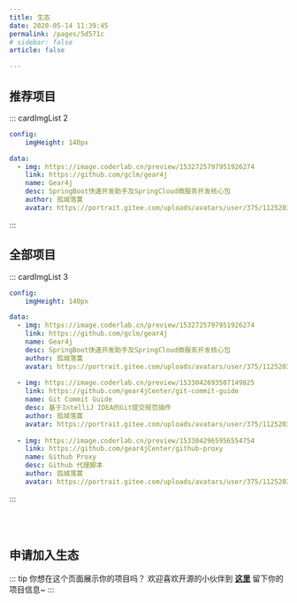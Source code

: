 ```yaml
---
title: 生态
date: 2020-05-14 11:39:45
permalink: /pages/5d571c
# sidebar: false
article: false

---
```


## 推荐项目
::: cardImgList 2
```yaml
config:
    imgHeight: 140px

data:
  - img: https://image.coderlab.cn/preview/1532725797951926274
    link: https://github.com/gclm/gear4j
    name: Gear4j
    desc: SpringBoot快速开发助手及SpringCloud微服务开发核心包
    author: 孤城落寞
    avatar: https://portrait.gitee.com/uploads/avatars/user/375/1125203_gclm_1636366429.png
 ```
:::

## 全部项目
::: cardImgList 3

```yaml
config:
    imgHeight: 140px

data:
  - img: https://image.coderlab.cn/preview/1532725797951926274
    link: https://github.com/gclm/gear4j
    name: Gear4j
    desc: SpringBoot快速开发助手及SpringCloud微服务开发核心包
    author: 孤城落寞
    avatar: https://portrait.gitee.com/uploads/avatars/user/375/1125203_gclm_1636366429.png
    
  - img: https://image.coderlab.cn/preview/1533042693507149825
    link: https://github.com/gear4jCenter/git-commit-guide
    name: Git Commit Guide
    desc: 基于IntelliJ IDEA的Git提交规范插件
    author: 孤城落寞
    avatar: https://portrait.gitee.com/uploads/avatars/user/375/1125203_gclm_1636366429.png
    
  - img: https://image.coderlab.cn/preview/1533042965956554754
    link: https://github.com/gear4jCenter/github-proxy
    name: Github Proxy
    desc: Github 代理脚本
    author: 孤城落寞
    avatar: https://portrait.gitee.com/uploads/avatars/user/375/1125203_gclm_1636366429.png

 ```
:::

</br></br>

## 申请加入生态

::: tip 你想在这个页面展示你的项目吗？
欢迎喜欢开源的小伙伴到 [**这里**](https://github.com/gear4jCenter/gear4j-doc/issues/new?assignees=&labels=&template=join_case.md) 留下你的项目信息~
:::
